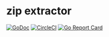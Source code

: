 # zip extractor

[![GoDoc](https://godoc.org/github.com/koron-go/zipx?status.svg)](https://godoc.org/github.com/koron-go/zipx)
[![CircleCI](https://img.shields.io/circleci/project/github/koron-go/zipx/master.svg)](https://circleci.com/gh/koron-go/zipx/tree/master)
[![Go Report Card](https://goreportcard.com/badge/github.com/koron-go/zipx)](https://goreportcard.com/report/github.com/koron-go/zipx)
